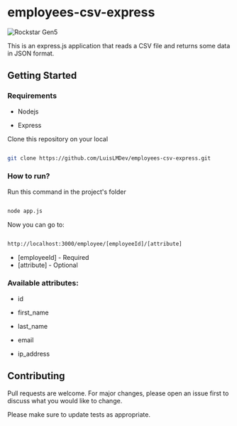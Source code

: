 # employees-csv-express

![Rockstar Gen5](https://img.shields.io/badge/Rockstar%20G5-Enroute-yellow?style=for-the-badg)

This is an express.js application that reads a CSV file and returns some data in JSON format.

## Getting Started

### Requirements

- Nodejs

- Express

Clone this repository on your local

```bash

git clone https://github.com/LuisLMDev/employees-csv-express.git

```

### How to run?

Run this command in the project's folder

```bash

node app.js

```

Now you can go to:

```bash

http://localhost:3000/employee/[employeeId]/[attribute]

```

- [employeeId] - Required
- [attribute] - Optional

### Available attributes:

- id

- first_name

- last_name

- email

- ip_address

## Contributing

Pull requests are welcome. For major changes, please open an issue first to discuss what you would like to change.

Please make sure to update tests as appropriate.
